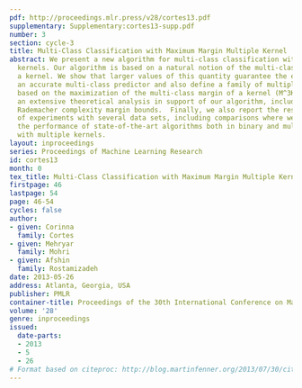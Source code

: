 ```yaml
---
pdf: http://proceedings.mlr.press/v28/cortes13.pdf
supplementary: Supplementary:cortes13-supp.pdf
number: 3
section: cycle-3
title: Multi-Class Classification with Maximum Margin Multiple Kernel
abstract: We present a new algorithm for multi-class classification with multiple
  kernels. Our algorithm is based on a natural notion of the multi-class margin of
  a kernel. We show that larger values of this quantity guarantee the existence of
  an accurate multi-class predictor and also define a family of multiple kernel algorithms
  based on the maximization of the multi-class margin of a kernel (M^3K).  We present
  an extensive theoretical analysis in support of our algorithm, including novel multi-class
  Rademacher complexity margin bounds.  Finally, we also report the results of a series
  of experiments with several data sets, including comparisons where we improve upon
  the performance of state-of-the-art algorithms both in binary and multi-class classification
  with multiple kernels.
layout: inproceedings
series: Proceedings of Machine Learning Research
id: cortes13
month: 0
tex_title: Multi-Class Classification with Maximum Margin Multiple Kernel
firstpage: 46
lastpage: 54
page: 46-54
cycles: false
author:
- given: Corinna
  family: Cortes
- given: Mehryar
  family: Mohri
- given: Afshin
  family: Rostamizadeh
date: 2013-05-26
address: Atlanta, Georgia, USA
publisher: PMLR
container-title: Proceedings of the 30th International Conference on Machine Learning
volume: '28'
genre: inproceedings
issued:
  date-parts:
  - 2013
  - 5
  - 26
# Format based on citeproc: http://blog.martinfenner.org/2013/07/30/citeproc-yaml-for-bibliographies/
---
```

